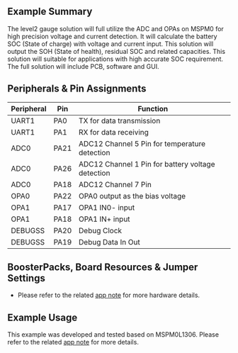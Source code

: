 ## Example Summary

The level2 gauge solution will full utilize the ADC and OPAs on MSPM0 for high precision voltage and current detection. It will calculate the battery SOC (State of charge) with voltage and current input. This solution will output the SOH (State of health), residual SOC and related capacities. This solution will suitable for applications with high accurate SOC requirement. The full solution will include PCB, software and GUI.

## Peripherals & Pin Assignments

| Peripheral | Pin | Function |
| --- | --- | --- |
| UART1 | PA0 | TX for data transmission |
| UART1 | PA1 | RX for data receiving |
| ADC0 | PA21 | ADC12 Channel 5 Pin for temperature detection |
| ADC0 | PA26 | ADC12 Channel 1 Pin for battery voltage detection |
| ADC0 | PA18 | ADC12 Channel 7 Pin |
| OPA0 | PA22 | OPA0 output as the bias voltage |
| OPA1 | PA17 | OPA1 IN0- input |
| OPA1 | PA18 | OPA1 IN+ input |
| DEBUGSS | PA20 | Debug Clock |
| DEBUGSS | PA19 | Debug Data In Out |

## BoosterPacks, Board Resources & Jumper Settings

- Please refer to the related [app note](https://www.ti.com/lit/slaaef5) for more hardware details.

## Example Usage

This example was developed and tested based on MSPM0L1306. Please refer to the related [app note](https://www.ti.com/lit/slaaef5) for more details.
